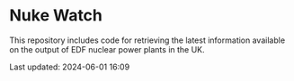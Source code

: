 # Nuke Watch

This repository includes code for retrieving the latest information available on the output of EDF nuclear power plants in the UK.

Last updated: 2024-06-01 16:09